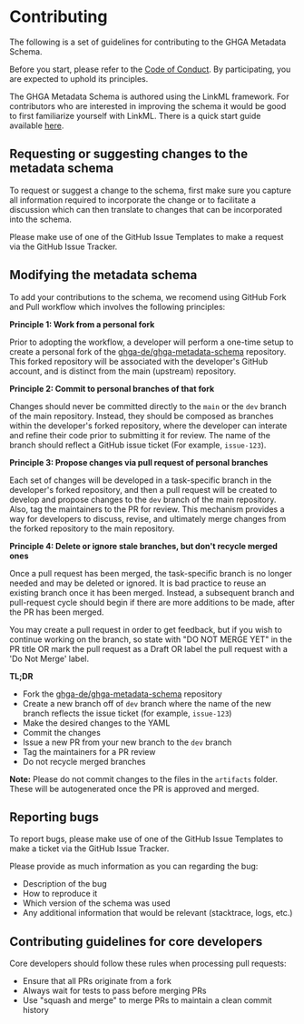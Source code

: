 # Contributing

The following is a set of guidelines for contributing to the GHGA Metadata
Schema.

Before you start, please refer to the [Code of Conduct](code-of-conduct.md).
By participating, you are expected to uphold its principles.

The GHGA Metadata Schema is authored using the LinkML framework. For
contributors who are interested in improving the schema it would be good to
first familiarize yourself with LinkML. There is a quick
start guide available [here](linkml-quickstart.md).


## Requesting or suggesting changes to the metadata schema

To request or suggest a change to the schema, first make sure you capture all
information required to incorporate the change or to facilitate a discussion
which can then translate to changes that can be incorporated into
the schema.

Please make use of one of the GitHub Issue Templates to make a request via
the GitHub Issue Tracker.


## Modifying the metadata schema

To add your contributions to the schema, we recomend using GitHub Fork and
Pull workflow which involves the following principles:


**Principle 1: Work from a personal fork**

Prior to adopting the workflow, a developer will perform a one-time setup to
create a personal fork of the
[ghga-de/ghga-metadata-schema](https://github.com/ghga-de/ghga-metadata-schema)
repository. This forked repository will be associated with the developer's
GitHub account, and is distinct from the main (upstream) repository.

**Principle 2: Commit to personal branches of that fork**

Changes should never be committed directly to the `main` or the `dev` branch
of the main repository. Instead, they should be composed as branches within
the developer's forked repository, where the developer can interate and
refine their code prior to submitting it for review.
The name of the branch should reflect a GitHub issue ticket
(For example, `issue-123`).

**Principle 3: Propose changes via pull request of personal branches**

Each set of changes will be developed in a task-specific branch in the
developer's forked repository, and then a pull request will be created to
develop and propose changes to the `dev` branch of the main repository.
Also, tag the maintainers to the PR for review. This mechanism provides a
way for developers to discuss, revise, and ultimately merge changes from
the forked repository to the main repository.

**Principle 4: Delete or ignore stale branches, but don't recycle merged ones**

Once a pull request has been merged, the task-specific branch is no longer
needed and may be deleted or ignored. It is bad practice to reuse an existing
branch once it has been merged. Instead, a subsequent branch and pull-request
cycle should begin if there are more additions to be made, after the PR has
been merged.

You may create a pull request in order to get feedback, but if you wish to
continue working on the branch, so state with "DO NOT MERGE YET" in the PR
title OR mark the pull request as a Draft OR label the pull request with a
'Do Not Merge' label.


**TL;DR**

- Fork the [ghga-de/ghga-metadata-schema](https://github.com/ghga-de/ghga-metadata-schema)
repository
- Create a new branch off of `dev` branch where the name of the new branch
reflects the issue ticket (for example, `issue-123`)
- Make the desired changes to the YAML
- Commit the changes
- Issue a new PR from your new branch to the `dev` branch
- Tag the maintainers for a PR review
- Do not recycle merged branches


**Note:** Please do not commit changes to the files in the `artifacts` folder.
These will be autogenerated once the PR is approved and merged.


## Reporting bugs

To report bugs, please make use of one of the GitHub Issue Templates to make a
ticket via the GitHub Issue Tracker.

Please provide as much information as you can regarding the bug:

- Description of the bug
- How to reproduce it
- Which version of the schema was used
- Any additional information that would be relevant (stacktrace, logs, etc.)

## Contributing guidelines for core developers

Core developers should follow these rules when processing pull requests:

- Ensure that all PRs originate from a fork
- Always wait for tests to pass before merging PRs
- Use "squash and merge" to merge PRs to maintain a clean commit history

